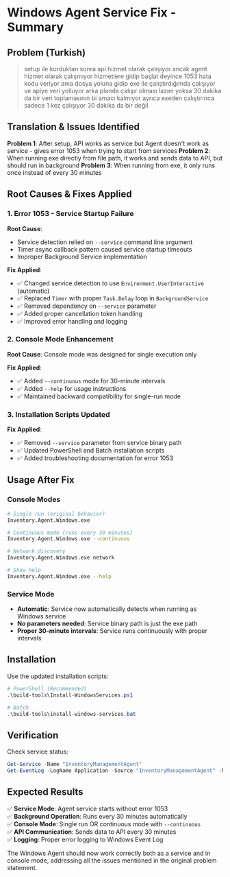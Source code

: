 # Windows Agent Service Fix - Summary

## Problem (Turkish)
> setup ile kurduktan sonra api hizmet olarak çalışıyor ancak agent hizmet olarak çalışmıyor hizmetlere gidip başlat deyince 1053 hata kodu veriyor ama dosya yoluna gidip exe ile çalıştırdığımda çalışıyor ve apiye veri yolluyor arka planda çalışır olması lazım yoksa 30 dakika da bir veri toplamasının bi amacı kalmıyor ayrıca exeden çalıştırınca sadece 1 kez çalışıyor 30 dakika da bir değil

## Translation & Issues Identified

**Problem 1**: After setup, API works as service but Agent doesn't work as service - gives error 1053 when trying to start from services
**Problem 2**: When running exe directly from file path, it works and sends data to API, but should run in background
**Problem 3**: When running from exe, it only runs once instead of every 30 minutes

## Root Causes & Fixes Applied

### 1. Error 1053 - Service Startup Failure

**Root Cause**: 
- Service detection relied on `--service` command line argument
- Timer async callback pattern caused service startup timeouts
- Improper Background Service implementation

**Fix Applied**:
- ✅ Changed service detection to use `Environment.UserInteractive` (automatic)
- ✅ Replaced `Timer` with proper `Task.Delay` loop in `BackgroundService`
- ✅ Removed dependency on `--service` parameter
- ✅ Added proper cancellation token handling
- ✅ Improved error handling and logging

### 2. Console Mode Enhancement

**Root Cause**: Console mode was designed for single execution only

**Fix Applied**:
- ✅ Added `--continuous` mode for 30-minute intervals
- ✅ Added `--help` for usage instructions
- ✅ Maintained backward compatibility for single-run mode

### 3. Installation Scripts Updated

**Fix Applied**:
- ✅ Removed `--service` parameter from service binary path
- ✅ Updated PowerShell and Batch installation scripts
- ✅ Added troubleshooting documentation for error 1053

## Usage After Fix

### Console Modes
```bash
# Single run (original behavior)
Inventory.Agent.Windows.exe

# Continuous mode (runs every 30 minutes)
Inventory.Agent.Windows.exe --continuous

# Network discovery
Inventory.Agent.Windows.exe network

# Show help
Inventory.Agent.Windows.exe --help
```

### Service Mode
- **Automatic**: Service now automatically detects when running as Windows service
- **No parameters needed**: Service binary path is just the exe path
- **Proper 30-minute intervals**: Service runs continuously with proper intervals

## Installation

Use the updated installation scripts:
```powershell
# PowerShell (Recommended)
.\build-tools\Install-WindowsServices.ps1

# Batch
.\build-tools\install-windows-services.bat
```

## Verification

Check service status:
```powershell
Get-Service -Name "InventoryManagementAgent"
Get-EventLog -LogName Application -Source "InventoryManagementAgent" -Newest 5
```

## Expected Results

✅ **Service Mode**: Agent service starts without error 1053  
✅ **Background Operation**: Runs every 30 minutes automatically  
✅ **Console Mode**: Single run OR continuous mode with `--continuous`  
✅ **API Communication**: Sends data to API every 30 minutes  
✅ **Logging**: Proper error logging to Windows Event Log  

The Windows Agent should now work correctly both as a service and in console mode, addressing all the issues mentioned in the original problem statement.